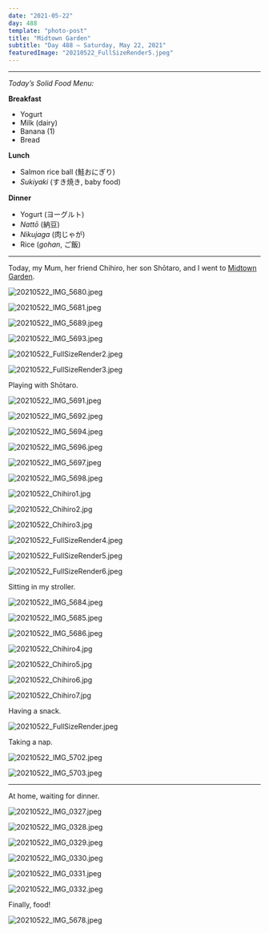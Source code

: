 ```yaml
---
date: "2021-05-22"
day: 488
template: "photo-post"
title: "Midtown Garden"
subtitle: "Day 488 – Saturday, May 22, 2021"
featuredImage: "20210522_FullSizeRender5.jpeg"
---
```


<hr />

_Today’s Solid Food Menu:_

**Breakfast**

- Yogurt
- Milk (dairy)
- Banana (1)
- Bread

**Lunch**

- Salmon rice ball (鮭おにぎり)
- *Sukiyaki* (すき焼き, baby food)

**Dinner**

- Yogurt (ヨーグルト)
- *Nattō* (納豆)
- *Nikujaga* (肉じゃが)
- Rice (*gohan*, ご飯)

<hr />

Today, my Mum, her friend Chihiro, her son Shōtaro, and I went to <a href="https://goo.gl/maps/wbg3GfdfXEYYpfjQA">Midtown Garden</a>.

![20210522_IMG_5680.jpeg](20210522_IMG_5680.jpeg)

![20210522_IMG_5681.jpeg](20210522_IMG_5681.jpeg)

![20210522_IMG_5689.jpeg](20210522_IMG_5689.jpeg)

![20210522_IMG_5693.jpeg](20210522_IMG_5693.jpeg)

![20210522_FullSizeRender2.jpeg](20210522_FullSizeRender2.jpeg)

![20210522_FullSizeRender3.jpeg](20210522_FullSizeRender3.jpeg)

Playing with Shōtaro.

![20210522_IMG_5691.jpeg](20210522_IMG_5691.jpeg)

![20210522_IMG_5692.jpeg](20210522_IMG_5692.jpeg)

![20210522_IMG_5694.jpeg](20210522_IMG_5694.jpeg)

![20210522_IMG_5696.jpeg](20210522_IMG_5696.jpeg)

![20210522_IMG_5697.jpeg](20210522_IMG_5697.jpeg)

![20210522_IMG_5698.jpeg](20210522_IMG_5698.jpeg)

![20210522_Chihiro1.jpg](20210522_Chihiro1.jpg)

![20210522_Chihiro2.jpg](20210522_Chihiro2.jpg)

![20210522_Chihiro3.jpg](20210522_Chihiro3.jpg)

![20210522_FullSizeRender4.jpeg](20210522_FullSizeRender4.jpeg)

![20210522_FullSizeRender5.jpeg](20210522_FullSizeRender5.jpeg)

![20210522_FullSizeRender6.jpeg](20210522_FullSizeRender6.jpeg)

Sitting in my stroller.

![20210522_IMG_5684.jpeg](20210522_IMG_5684.jpeg)

![20210522_IMG_5685.jpeg](20210522_IMG_5685.jpeg)

![20210522_IMG_5686.jpeg](20210522_IMG_5686.jpeg)

![20210522_Chihiro4.jpg](20210522_Chihiro4.jpg)

![20210522_Chihiro5.jpg](20210522_Chihiro5.jpg)

![20210522_Chihiro6.jpg](20210522_Chihiro6.jpg)

![20210522_Chihiro7.jpg](20210522_Chihiro7.jpg)

Having a snack.

![20210522_FullSizeRender.jpeg](20210522_FullSizeRender.jpeg)

Taking a nap.

![20210522_IMG_5702.jpeg](20210522_IMG_5702.jpeg)

![20210522_IMG_5703.jpeg](20210522_IMG_5703.jpeg)

<hr />

At home, waiting for dinner.

![20210522_IMG_0327.jpeg](20210522_IMG_0327.jpeg)

![20210522_IMG_0328.jpeg](20210522_IMG_0328.jpeg)

![20210522_IMG_0329.jpeg](20210522_IMG_0329.jpeg)

![20210522_IMG_0330.jpeg](20210522_IMG_0330.jpeg)

![20210522_IMG_0331.jpeg](20210522_IMG_0331.jpeg)

![20210522_IMG_0332.jpeg](20210522_IMG_0332.jpeg)

Finally, food!

![20210522_IMG_5678.jpeg](20210522_IMG_5678.jpeg)
